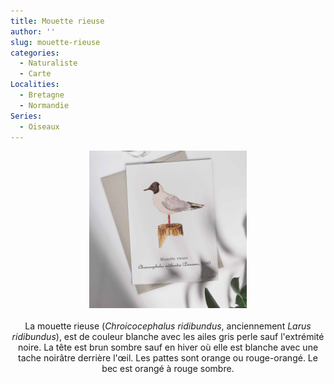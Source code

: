```yaml
---
title: Mouette rieuse
author: ''
slug: mouette-rieuse
categories:
  - Naturaliste
  - Carte
Localities:
  - Bretagne
  - Normandie
Series: 
  - Oiseaux
---
```

<center>
<img alt="[Aquarelle d'une mouette rieuse]" src="mouette-rieuse-featured-image.jpg" width=50%> 
<br>
<br>
La mouette rieuse (<i>Chroicocephalus ridibundus</i>, anciennement <i>Larus ridibundus</i>), est de couleur blanche avec les ailes gris perle sauf l'extrémité noire. La tête est brun sombre sauf en hiver où elle est blanche avec une tache noirâtre derrière l'œil. Les pattes sont orange ou rouge-orangé. Le bec est orangé à rouge sombre.
</center>